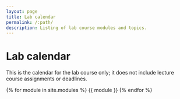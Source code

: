 ```yaml
---
layout: page
title: Lab calendar
permalink: /:path/
description: Listing of lab course modules and topics.
---
```


# Lab calendar

This is the calendar for the lab course only; it does not include lecture course assignments or deadlines.

{% for module in site.modules %}
{{ module }}
{% endfor %}
